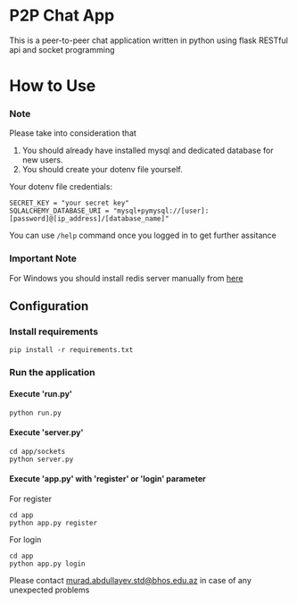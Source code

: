 # P2P Chat App
This is a peer-to-peer chat application written in python using flask RESTful api and socket programming

# How to Use
### Note
Please take into consideration that 
1) You should already have installed mysql and dedicated database for new users.
2) You should create your dotenv file yourself.

Your dotenv file credentials:
```
SECRET_KEY = "your secret key"
SQLALCHEMY_DATABASE_URI = "mysql+pymysql://[user]:[password]@[ip_address]/[database_name]"

```

You can use ```/help``` command once you logged in to get further assitance

### Important Note
For Windows you should install redis server manually from [here](https://redis.io/download)

## Configuration

### Install requirements
```pip install -r requirements.txt```

### Run the application

#### Execute 'run.py'

```
python run.py
```

#### Execute 'server.py'
```
cd app/sockets
python server.py
```


#### Execute 'app.py' with 'register' or 'login' parameter
For register
```
cd app
python app.py register
```

For login
```
cd app
python app.py login
```

Please contact [murad.abdullayev.std@bhos.edu.az](mailto:murad.abdullayev.std@bhos.edu.az) in case of any unexpected problems